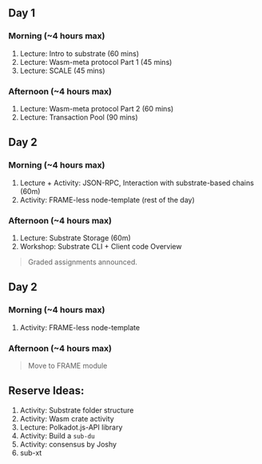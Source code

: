 ## Day 1

### Morning (~4 hours max)

1. Lecture: Intro to substrate (60 mins)
1. Lecture: Wasm-meta protocol Part 1 (45 mins)
1. Lecture: SCALE (45 mins)

### Afternoon (~4 hours max)

1. Lecture: Wasm-meta protocol Part 2 (60 mins)
1. Lecture: Transaction Pool (90 mins)

## Day 2

### Morning (~4 hours max)

1. Lecture + Activity: JSON-RPC, Interaction with substrate-based chains (60m)
1. Activity: FRAME-less node-template (rest of the day)

### Afternoon (~4 hours max)

1. Lecture: Substrate Storage (60m)
1. Workshop: Substrate CLI + Client code Overview

> Graded assignments announced.

## Day 2

### Morning (~4 hours max)

1. Activity: FRAME-less node-template

### Afternoon (~4 hours max)

> Move to FRAME module

## Reserve Ideas:

1. Activity: Substrate folder structure
1. Activity: Wasm crate activity
1. Lecture: Polkadot.js-API library
1. Activity: Build a `sub-du`
1. Activity: consensus by Joshy
1. sub-xt
